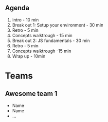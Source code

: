 ## Agenda

1. Intro - 10 min
2. Break out 1: Setup your environment - 30 min
3. Retro - 5 min
4. Concepts walktrough - 15 min
5. Break out 2: JS fundamentals - 30 min
6. Retro - 5 min
7. Concepts walktrough -15 min
8. Wrap up - 10min

# Teams

## Awesome team 1

- Name
- Name
- ...
